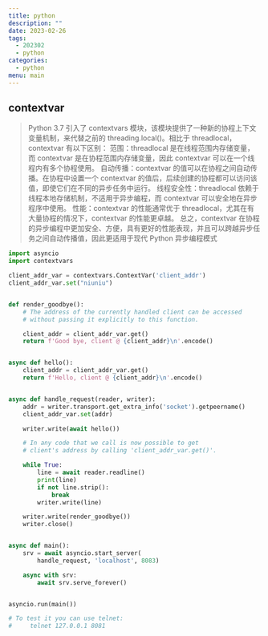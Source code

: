 ```yaml
---
title: python
description: ""
date: 2023-02-26
tags:
  - 202302
  - python
categories:
  - python
menu: main
---
```



## contextvar

> Python 3.7 引入了 contextvars 模块，该模块提供了一种新的协程上下文变量机制，来代替之前的 threading.local()。相比于 threadlocal，contextvar 有以下区别：
> 范围：threadlocal 是在线程范围内存储变量，而 contextvar 是在协程范围内存储变量，因此 contextvar 可以在一个线程内有多个协程使用。
> 自动传播：contextvar 的值可以在协程之间自动传播。在协程中设置一个 contextvar 的值后，后续创建的协程都可以访问该值，即使它们在不同的异步任务中运行。
> 线程安全性：threadlocal 依赖于线程本地存储机制，不适用于异步编程，而 contextvar 可以安全地在异步程序中使用。
> 性能：contextvar 的性能通常优于 threadlocal，尤其在有大量协程的情况下，contextvar 的性能更卓越。
> 总之，contextvar 在协程的异步编程中更加安全、方便，具有更好的性能表现，并且可以跨越异步任务之间自动传播值，因此更适用于现代 Python 异步编程模式

```python
import asyncio
import contextvars

client_addr_var = contextvars.ContextVar('client_addr')
client_addr_var.set("niuniu")


def render_goodbye():
    # The address of the currently handled client can be accessed
    # without passing it explicitly to this function.

    client_addr = client_addr_var.get()
    return f'Good bye, client @ {client_addr}\n'.encode()


async def hello():
    client_addr = client_addr_var.get()
    return f'Hello, client @ {client_addr}\n'.encode()


async def handle_request(reader, writer):
    addr = writer.transport.get_extra_info('socket').getpeername()
    client_addr_var.set(addr)

    writer.write(await hello())

    # In any code that we call is now possible to get
    # client's address by calling 'client_addr_var.get()'.

    while True:
        line = await reader.readline()
        print(line)
        if not line.strip():
            break
        writer.write(line)

    writer.write(render_goodbye())
    writer.close()


async def main():
    srv = await asyncio.start_server(
        handle_request, 'localhost', 8083)

    async with srv:
        await srv.serve_forever()


asyncio.run(main())

# To test it you can use telnet:
#     telnet 127.0.0.1 8081

```
